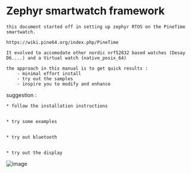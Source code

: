 # Zephyr  smartwatch framework

```
this document started off in setting up zephyr RTOS on the PineTime smartwatch.

https://wiki.pine64.org/index.php/PineTime

It evolved to accomodate other nordic nrf52832 based watches (Desay D6....) and a Virtual watch (native_posix_64)
```

```
the approach in this manual is to get quick results :
    - minimal effort install
    - try out the samples
    - inspire you to modify and enhance
```

suggestion :

    
    * follow the installation instructions


    * try some examples


    * try out bluetooth


    * try out the display



![image](./PineTime-830x400.png)
